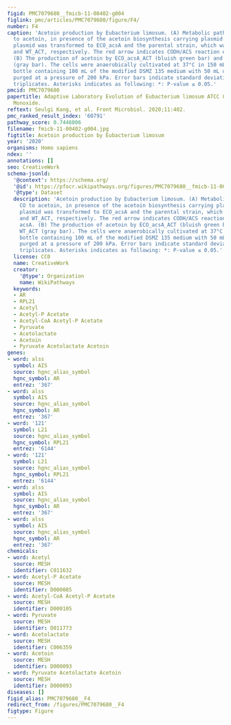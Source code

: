 ```yaml
---
figid: PMC7079680__fmicb-11-00402-g004
figlink: pmc/articles/PMC7079680/figure/F4/
number: F4
caption: 'Acetoin production by Eubacterium limosum. (A) Metabolic pathway from CO
  to acetoin, in presence of the acetoin biosynthesis carrying plasmid. The constructed
  plasmid was transformed to ECO_acsA and the parental strain, which was named ECO_acsA_ACT
  and WT_ACT, respectively. The red arrow indicates CODH/ACS reaction encoded by acsA.
  (B) The production of acetoin by ECO_acsA_ACT (bluish green bar) and the WT_ACT
  (gray bar). The cells were anaerobically cultivated at 37°C in 150 mL anaerobic
  bottle containing 100 mL of the modified DSMZ 135 medium with 50 mL of headspace
  purged at a pressure of 200 kPa. Error bars indicate standard deviation of biological
  triplicates. Asterisks indicates as following: *: P-value ≤ 0.05.'
pmcid: PMC7079680
papertitle: Adaptive Laboratory Evolution of Eubacterium limosum ATCC 8486 on Carbon
  Monoxide.
reftext: Seulgi Kang, et al. Front Microbiol. 2020;11:402.
pmc_ranked_result_index: '60791'
pathway_score: 0.7446006
filename: fmicb-11-00402-g004.jpg
figtitle: Acetoin production by Eubacterium limosum
year: '2020'
organisms: Homo sapiens
ndex: ''
annotations: []
seo: CreativeWork
schema-jsonld:
  '@context': https://schema.org/
  '@id': https://pfocr.wikipathways.org/figures/PMC7079680__fmicb-11-00402-g004.html
  '@type': Dataset
  description: 'Acetoin production by Eubacterium limosum. (A) Metabolic pathway from
    CO to acetoin, in presence of the acetoin biosynthesis carrying plasmid. The constructed
    plasmid was transformed to ECO_acsA and the parental strain, which was named ECO_acsA_ACT
    and WT_ACT, respectively. The red arrow indicates CODH/ACS reaction encoded by
    acsA. (B) The production of acetoin by ECO_acsA_ACT (bluish green bar) and the
    WT_ACT (gray bar). The cells were anaerobically cultivated at 37°C in 150 mL anaerobic
    bottle containing 100 mL of the modified DSMZ 135 medium with 50 mL of headspace
    purged at a pressure of 200 kPa. Error bars indicate standard deviation of biological
    triplicates. Asterisks indicates as following: *: P-value ≤ 0.05.'
  license: CC0
  name: CreativeWork
  creator:
    '@type': Organization
    name: WikiPathways
  keywords:
  - AR
  - RPL21
  - Acetyl
  - Acetyl-P Acetate
  - Acetyl-CoA Acetyl-P Acetate
  - Pyruvate
  - Acetolactate
  - Acetoin
  - Pyruvate Acetolactate Acetoin
genes:
- word: alss
  symbol: AIS
  source: hgnc_alias_symbol
  hgnc_symbol: AR
  entrez: '367'
- word: alss
  symbol: AIS
  source: hgnc_alias_symbol
  hgnc_symbol: AR
  entrez: '367'
- word: '121'
  symbol: L21
  source: hgnc_alias_symbol
  hgnc_symbol: RPL21
  entrez: '6144'
- word: '121'
  symbol: L21
  source: hgnc_alias_symbol
  hgnc_symbol: RPL21
  entrez: '6144'
- word: alss
  symbol: AIS
  source: hgnc_alias_symbol
  hgnc_symbol: AR
  entrez: '367'
- word: alss
  symbol: AIS
  source: hgnc_alias_symbol
  hgnc_symbol: AR
  entrez: '367'
chemicals:
- word: Acetyl
  source: MESH
  identifier: C011632
- word: Acetyl-P Acetate
  source: MESH
  identifier: D000085
- word: Acetyl-CoA Acetyl-P Acetate
  source: MESH
  identifier: D000105
- word: Pyruvate
  source: MESH
  identifier: D011773
- word: Acetolactate
  source: MESH
  identifier: C006359
- word: Acetoin
  source: MESH
  identifier: D000093
- word: Pyruvate Acetolactate Acetoin
  source: MESH
  identifier: D000093
diseases: []
figid_alias: PMC7079680__F4
redirect_from: /figures/PMC7079680__F4
figtype: Figure
---
```

